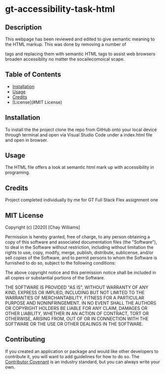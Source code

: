 # gt-accessibility-task-html
## Description 

This webpage has been reviewed and edited to give semantic meaning to the HTML markup. This was done by removing a number of <div></div> tags and replacing them with semantic HTML tags to assist web browsers broaden accessiblity no matter the socailecomoical scape.

## Table of Contents

* [Installation](#installation)
* [Usage](#usage)
* [Credits](#credits)
* [License](#MIT License)


## Installation

To install the the project clone the repo from GitHub onto your local device through terminal and open via Visual Studio Code under a index.html file and open in browser. 

## Usage 

The HTML file offers a look at semantic html mark up with accessibility in programing.


## Credits

Project completed individually by me for GT Full Stack Flex assignment one


## MIT License


Copyright (c) [2020] [Chay Williams]

Permission is hereby granted, free of charge, to any person obtaining a copy
of this software and associated documentation files (the "Software"), to deal
in the Software without restriction, including without limitation the rights
to use, copy, modify, merge, publish, distribute, sublicense, and/or sell
copies of the Software, and to permit persons to whom the Software is
furnished to do so, subject to the following conditions:

The above copyright notice and this permission notice shall be included in all
copies or substantial portions of the Software.

THE SOFTWARE IS PROVIDED "AS IS", WITHOUT WARRANTY OF ANY KIND, EXPRESS OR
IMPLIED, INCLUDING BUT NOT LIMITED TO THE WARRANTIES OF MERCHANTABILITY,
FITNESS FOR A PARTICULAR PURPOSE AND NONINFRINGEMENT. IN NO EVENT SHALL THE
AUTHORS OR COPYRIGHT HOLDERS BE LIABLE FOR ANY CLAIM, DAMAGES OR OTHER
LIABILITY, WHETHER IN AN ACTION OF CONTRACT, TORT OR OTHERWISE, ARISING FROM,
OUT OF OR IN CONNECTION WITH THE SOFTWARE OR THE USE OR OTHER DEALINGS IN THE
SOFTWARE.

## Contributing

If you created an application or package and would like other developers to contribute it, you will want to add guidelines for how to do so. The [Contributor Covenant](https://www.contributor-covenant.org/) is an industry standard, but you can always write your own.